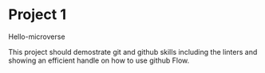 # Project 1 

Hello-microverse 

This project should demostrate git and github skills including the linters and 
showing an efficient handle on how to use github Flow. 

